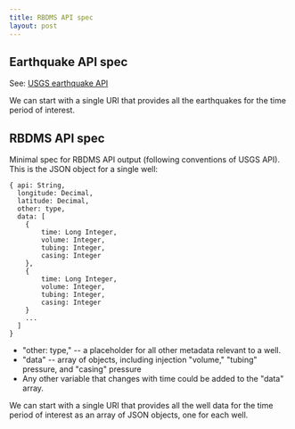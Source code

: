 ```yaml
---
title: RBDMS API spec
layout: post
---
```


## Earthquake API spec

See: <a href="http://earthquake.usgs.gov/earthquakes/feed/v1.0/geojson.php">USGS earthquake API</a>

We can start with a single URI that provides all the earthquakes for the time period of interest.

## RBDMS API spec

Minimal spec for RBDMS API output (following conventions of USGS API). This is the JSON object for a single well:

```
{ api: String,
  longitude: Decimal,
  latitude: Decimal,
  other: type,
  data: [
    { 
        time: Long Integer,
        volume: Integer,
        tubing: Integer,
        casing: Integer
    },
    { 
        time: Long Integer,
        volume: Integer,
        tubing: Integer,
        casing: Integer
    }
    ... 
  ]
}
```

* "other: type," -- a placeholder for all other metadata relevant to a well.  
* "data" -- array of objects, including injection "volume," "tubing" pressure, and "casing" pressure
* Any other variable that changes with time could be added to the "data" array.

We can start with a single URI that provides all the well data for the time period of interest as an array of JSON objects, one for each well.

